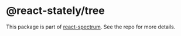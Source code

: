 # @react-stately/tree

This package is part of [react-spectrum](https://github.com/watheia/spectrum). See the repo for more details.
